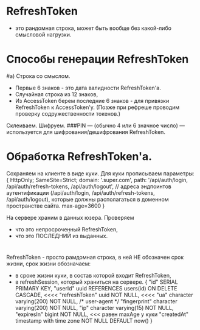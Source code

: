 # RefreshToken
- это рандомная строка,
может быть вообще без какой-либо смысловой нагрузки.

# Способы генерации RefreshToken
#a) Строка со смыслом.
- Первые 6 знаков - это дата валидности RefreshToken'a.
- Случайная строка из 12 знаков,
- Из AccessToken берем последние 6 знаков - для привязки RefreshToken к AccessToken'у.
  (Позже при рефреше проводим проверку содружественности токенов.)

Склеиваем.
Шифруем.
###PIN — (обычно 4 или 6 значное число) — используется для шифрования/дешифрования RefreshToken.




# Обработка RefreshToken'а.
Сохраняем на клиенте в виде куки.
Для куки прописываем параметры:
  {
  HttpOnly;
  SameSite=Strict;
  domain: '.super.com',
  path: '/api/auth/login, /api/auth/refresh-tokens, /api/auth/logout',    // адреса эндпоинтов аутентификации (/api/auth/login, /api/auth/refresh-tokens, /api/auth/logout), которые должны располагаться в доменном пространстве сайта.
  max-age=3600
  }

На сервере храним в данных юзера.
Проверяем
- что это непросроченный RefreshToken,
- что это ПОСЛЕДНИЙ из выданных.



# 
RefreshToken - просто рамдомная строка, в ней НЕ обозначен срок жизни,
срок жизни обозначаем:
- в сроке жизни куки, в состав которой входит RefreshToken,
- в refreshSession, который храниться на сервере.
{
    "id" SERIAL PRIMARY KEY,
    "userId" uuid REFERENCES users(id) ON DELETE CASCADE,   <<<<
    "refreshToken" uuid NOT NULL,  <<<<
    "ua" character varying(200) NOT NULL, /* user-agent */
    "fingerprint" character varying(200) NOT NULL,
    "ip" character varying(15) NOT NULL,
    "expiresIn" bigint NOT NULL,   <<< равен maxAge у куки
    "createdAt" timestamp with time zone NOT NULL DEFAULT now()
}













